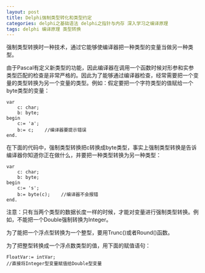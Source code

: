 ```yaml
---
layout: post
title: Delphi强制类型转化和类型约定
categories: delphi之基础语法 delphi之指针与内存 深入学习之编译原理
tags: delphi 编译原理 类型转换
---
```



强制类型转换时一种技术，通过它能够使编译器把一种类型的变量当做另一种类型。

由于Pascal有定义新类型的功能，因此编译器在调用一个函数时候对形参和实参类型匹配的检查是非常严格的。因此为了能够通过编译器检查，经常需要把一个变量的类型转换为另一个变量的类型。例如：假定要把一个字符类型的值赋给一个byte类型的变量：

    var
        c: char;
        b: byte;
    begin
        c:= 'a';
        b:= c;    //编译器要提示错误
    end.

在下面的代码中，强制类型转换把c转换成byte类型，事实上强制类型转换是告诉编译器你知道你正在做什么，并要把一种类型转换为另一种类型：

    var
        c: char;
        b: byte;
    begin
        c:= 's';
        b:= byte(c);    //编译器不会报错
    end.

注意：只有当两个类型的数据长度一样的时候，才能对变量进行强制类型转换。例如，不能把一个Double强制转换为Integer。

为了能把一个浮点型转换为一个整型，要用Trunc()或者Round()函数。

为了把整型转换成一个浮点数类型的值，用下面的赋值语句：

    FloatVar:= intVar;
    //直接将Integer型变量赋值给Double型变量
